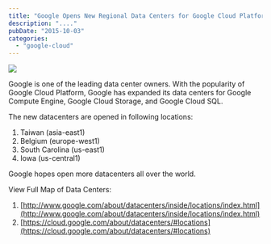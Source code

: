 ```yaml
---
title: "Google Opens New Regional Data Centers for Google Cloud Platform"
description: "...."
pubDate: "2015-10-03"
categories: 
  - "google-cloud"
---
```


[![](/images/dc%2Bmap.png)](http://1.bp.blogspot.com/-xXr1iJiCWZo/VhAAa8bt5vI/AAAAAAAACSI/cycL2EKF9Oo/s1600/dc%2Bmap.png)

  

Google is one of the leading data center owners. With the popularity of Google Cloud Platform, Google has expanded its data centers for Google Compute Engine, Google Cloud Storage, and Google Cloud SQL. 

  

The new datacenters are opened in following locations:

1. Taiwan (asia-east1)
2. Belgium (europe-west1)
3. South Carolina (us-east1)
4. Iowa (us-central1)

Google hopes open more datacenters all over the world.

  

View Full Map of Data Centers:

1. [http://www.google.com/about/datacenters/inside/locations/index.html](http://www.google.com/about/datacenters/inside/locations/index.html)
2. [https://cloud.google.com/about/datacenters/#locations](https://cloud.google.com/about/datacenters/#locations)
